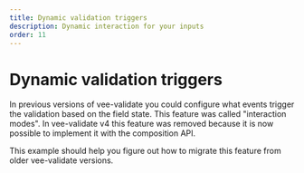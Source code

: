 ```yaml
---
title: Dynamic validation triggers
description: Dynamic interaction for your inputs
order: 11
---
```


# Dynamic validation triggers

In previous versions of vee-validate you could configure what events trigger the validation based on the field state. This feature was called "interaction modes". In vee-validate v4 this feature was removed because it is now possible to implement it with the composition API.

This example should help you figure out how to migrate this feature from older vee-validate versions.

<live-example id="vee-validate-v4-dynamic-validation-triggers"></live-example>
